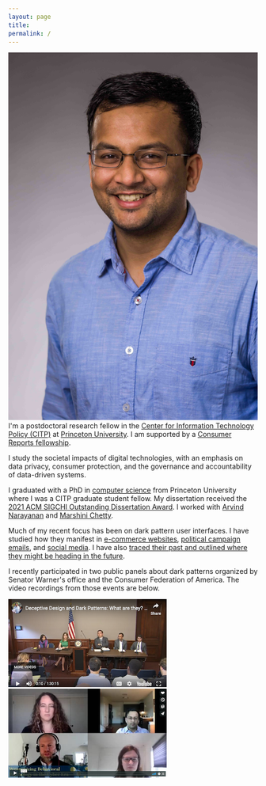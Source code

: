 ```yaml
---
layout: page
title:
permalink: /
---
```


<p><img src="/files/pic_Fotor.png" id="mug-shot" alt="mug-shot" />I'm a postdoctoral research fellow in the <a href="http://citp.princeton.edu">Center for Information Technology Policy (CITP)</a> at <a href="http://princeton.edu">Princeton University</a>. I am supported by a <a href="https://digital-lab.consumerreports.org/fellows/">Consumer Reports fellowship</a>.</p>

<p>I study the societal impacts of digital technologies, with an emphasis on data privacy, consumer protection, and the governance and accountability of data-driven systems.</p>


<p>I graduated with a PhD in <a href="https://www.cs.princeton.edu/">computer science</a> from Princeton University where I was a CITP graduate student fellow. My dissertation received the <a href="https://sigchi.org/awards/sigchi-award-recipients/2021-sigchi-awards/" target="_blank">2021 ACM SIGCHI Outstanding Dissertation Award</a>. I worked with <a href="http://randomwalker.info">Arvind Narayanan</a> and <a href="http://marshini.net">Marshini Chetty</a>.</p>

<p>Much of my recent focus has been on dark pattern user interfaces. I have studied how they manifest in <a href="https://webtransparency.cs.princeton.edu/dark-patterns/" target="_blank">e-commerce websites</a>, <a href="https://electionemails2020.org/" target="_blank">political campaign emails</a>, and <a href="https://arxiv.org/pdf/1809.00620.pdf" target="_blank">social media</a>. I have also <a href="https://queue.acm.org/detail.cfm?id=3400901" target="_blank">traced their past and outlined where they might be heading in the future</a>.</p>


<p>I recently participated in two public panels about dark patterns organized by Senator Warner's office and the Consumer Federation of America. The video recordings from those events are below.</p>

<p><a href="https://www.youtube.com/watch?v=OjmMdfcIiq4" target="_blank"><img src="/files/warner.png"/></a> <a href="https://vimeo.com/417976385" target="_blank"><img src="/files/cfa.png"/></a></p>
